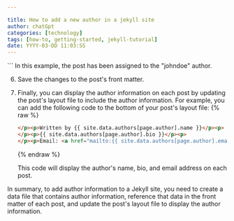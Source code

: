 ```yaml
---

title: How to add a new author in a jekyll site
author: chatGpt
categories: [technology]
tags: [how-to, getting-started, jekyll-tutorial]
date: YYYY-03-DD 11:03:SS
---
```



<p>
    ```
    In this example, the post has been assigned to the "johndoe" author.

6. Save the changes to the post's front matter.

7. Finally, you can display the author information on each post by updating the post's layout file to include the author information. For example, you can add the following code to the bottom of your post's layout file:
    {% raw %}
    ```html
    </p><p>Written by {{ site.data.authors[page.author].name }}</p><p>
    </p><p>{{ site.data.authors[page.author].bio }}</p><p>
    </p><p>Email: <a href="mailto:{{ site.data.authors[page.author].email }}">{{ site.data.authors[page.author].email }}</a></p><p>
    ```    
    {% endraw %}

    This code will display the author's name, bio, and email address on each post.

In summary, to add author information to a Jekyll site, you need to create a data file that contains author information, reference that data in the front matter of each post, and update the post's layout file to display the author information.



</p>